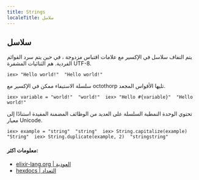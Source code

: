 ```yaml
---
title: Strings
localeTitle: سلاسل
---
```

## سلاسل

يتم التفاف سلاسل في الإكسير مع علامات اقتباس مزدوجة ، في حين يتم سرد القوائم الفردية. هم الثنائيات المشفرة UTF-8.

 `iex> "Hello world!" 
 "Hello world!" 
` 

سلسلة الاستيفاء ممكن في الإكسير مع octothorp تليها الأقواس المجعد.

 `iex> variable = "world!" 
 "world!" 
 iex> "Hello #{variable}" 
 "Hello world!" 
` 

تحتوي الوحدة النمطية السلسلة على العديد من الوظائف المضمنة المفيدة استنادًا إلى معيار Unicode.

 `iex> example = "string" 
 "string" 
 iex> String.capitalize(example) 
 "String" 
 iex> String.duplicate(example, 2) 
 "stringstring" 
` 

#### معلومات اكثر:

*   [elixir-lang.org | العودية](https://elixir-lang.org/getting-started/basic-types.html#strings)
*   [hexdocs | التعداد](https://hexdocs.pm/elixir/String.html)